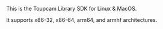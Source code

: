 This is the Toupcam Library SDK for Linux & MacOS.

It supports x86-32, x86-64, arm64, and armhf architectures.
